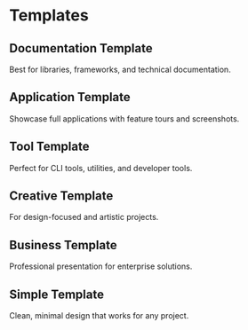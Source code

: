 # Templates

## Documentation Template
Best for libraries, frameworks, and technical documentation.

## Application Template  
Showcase full applications with feature tours and screenshots.

## Tool Template
Perfect for CLI tools, utilities, and developer tools.

## Creative Template
For design-focused and artistic projects.

## Business Template
Professional presentation for enterprise solutions.

## Simple Template
Clean, minimal design that works for any project.

